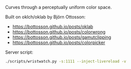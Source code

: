 Curves through a perceptually uniform color space.

Built on oklch/oklab by Björn Ottosson:

- https://bottosson.github.io/posts/oklab
- https://bottosson.github.io/posts/colorwrong
- https://bottosson.github.io/posts/gamutclipping
- https://bottosson.github.io/posts/colorpicker

Server script:

``` bash
./scripts/wristwatch.py -s:1111 --inject-livereload -v
```
